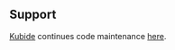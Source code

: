 ## Support

[Kubide](https://kubide.io/) continues code maintenance [here](https://gitlab.com/kubide-rocks/k-mongoose-soft-delete-cascade).
